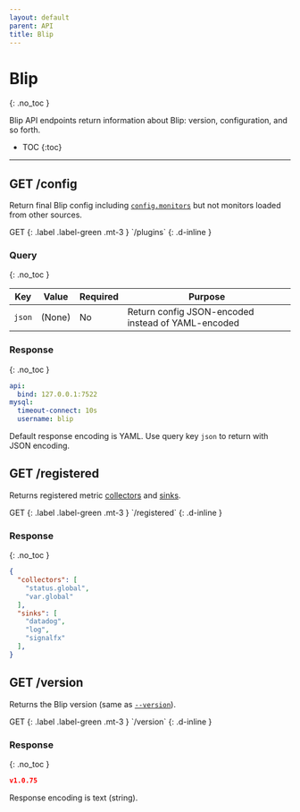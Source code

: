 ```yaml
---
layout: default
parent: API
title: Blip
---
```


# Blip
{: .no_toc }

Blip API endpoints return information about Blip: version, configuration, and so forth.

* TOC
{:toc}

---

## GET /config

Return final Blip config including [`config.monitors`](../config/config-file#monitors) but not monitors loaded from other sources.

<div class="code-example" markdown="1">
GET
{: .label .label-green .mt-3 }
`/plugins`
{: .d-inline }

### Query
{: .no_toc }

|Key|Value|Required|Purpose|
|---|-----|--------|-------|
|`json`|(None)|No|Return config JSON-encoded instead of YAML-encoded|

### Response
{: .no_toc }

```yaml
api:
  bind: 127.0.0.1:7522
mysql:
  timeout-connect: 10s
  username: blip
```

Default response encoding is YAML.
Use query key `json` to return with JSON encoding.

</div> <!---------------------------------------------------------------------->

## GET /registered

Returns registered metric [collectors](../develop/collectors) and [sinks](../develop/sinks).

<div class="code-example" markdown="1">
GET
{: .label .label-green .mt-3 }
`/registered`
{: .d-inline }

### Response
{: .no_toc }

```json
{
  "collectors": [
    "status.global",
    "var.global"
  ],
  "sinks": [
    "datadog",
    "log",
    "signalfx"
  ],
}
```

</div> <!---------------------------------------------------------------------->

## GET /version

Returns the Blip version (same as [`--version`](../config/blip#--version)).

<div class="code-example" markdown="1">
GET
{: .label .label-green .mt-3 }
`/version`
{: .d-inline }

### Response
{: .no_toc }

```json
v1.0.75
```

Response encoding is text (string).
